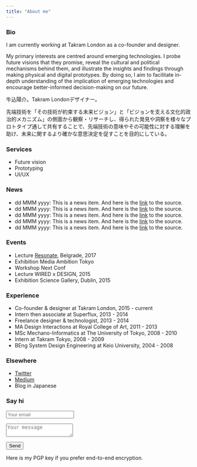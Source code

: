 ```yaml
---
title: "About me"
---
```


### Bio
I am currently working at Takram London as a co-founder and designer.

My primary interests are centred around emerging technologies. I probe future visions that they promise, reveal the cultural and political mechanisms behind them, and illustrate the insights and findings through making physical and digital prototypes. By doing so, I aim to facilitate in-depth understanding of the implication of emerging technologies and encourage better-informed decision-making on our future.

<div class="ja">

牛込陽介。Takram Londonデザイナー。

先端技術を「その技術が約束する未来ビジョン」と「ビジョンを支える文化的政治的メカニズム」の側面から観察・リサーチし、得られた発見や洞察を様々なプロトタイプ通して共有することで、先端技術の意味やその可能性に対する理解を助け、未来に関するより確かな意思決定を促すことを目的にしている。

</div>

### Services

* Future vision
* Prototyping
* UI/UX

### News

* dd MMM yyyy: This is a news item. And here is the [link](https://example.com "link sample") to the source.
* dd MMM yyyy: This is a news item. And here is the [link](https://example.com "link sample") to the source.
* dd MMM yyyy: This is a news item. And here is the [link](https://example.com "link sample") to the source.
* dd MMM yyyy: This is a news item. And here is the [link](https://example.com "link sample") to the source.
* dd MMM yyyy: This is a news item. And here is the [link](https://example.com "link sample") to the source.

### Events

* Lecture [Resonate](https://resonate.io), Belgrade, 2017
* Exhibition Media Ambition Tokyo
* Workshop Next Conf
* Lecture WIRED x DESIGN, 2015
* Exhibition Science Gallery, Dublin, 2015

### Experience

* Co-founder & designer at Takram London, 2015 - current
* Intern then associate at Superflux, 2013 - 2014
* Freelance designer & technologist, 2013 - 2014
* MA Design Interactions at Royal College of Art, 2011 - 2013
* MSc Mechano-Informatics at The University of Tokyo, 2008 - 2010
* Intern at Takram Tokyo, 2008 - 2009
* BEng System Design Engineering at Keio University, 2004 - 2008

### Elsewhere

* [<span class="icon"><i class="fa fa-twitter" aria-hidden="true"></i></span> Twitter](https://www.twitter.com/ushi_ "Twitter")
* [<span class="icon"><i class="fa fa-medium" aria-hidden="true"></i></span> Medium](https://www.medium.com "Medium (in English)")
* Blog in Japanese


### Say hi

<p class="control">
<form method="POST" action="http://formspree.io/i@yosukeushigo.me">
  <p class="control">
  <input class="input" type="email" name="email" placeholder="Your email">
  </p>
  <p class="control">
  <textarea class="textarea" name="message" placeholder="Your message"></textarea>
  </p>
  <p class="control">
  <button type="submit" class="button is-primary">Send</button>
  </p>
</form>
</p>

Here is my PGP key if you prefer end-to-end encryption.
